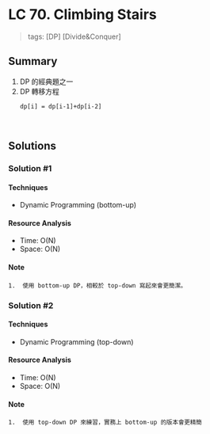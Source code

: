 # LC 70. Climbing Stairs
> tags:  [DP] [Divide&Conquer]

## Summary 
1.  DP 的經典題之一
2.  DP 轉移方程
    ```
    dp[i] = dp[i-1]+dp[i-2]
    ```

<br>

## Solutions
### Solution #1
#### Techniques
- Dynamic Programming (bottom-up)

#### Resource Analysis
- Time: O(N)
- Space: O(N)

#### Note
```
1.  使用 bottom-up DP，相較於 top-down 寫起來會更簡潔。
```


### Solution #2
#### Techniques
- Dynamic Programming (top-down)

#### Resource Analysis
- Time: O(N)
- Space: O(N)

#### Note
```
1.  使用 top-down DP 來練習，實務上 bottom-up 的版本會更精簡
```
